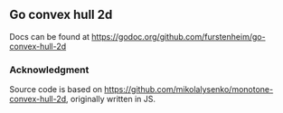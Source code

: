 ## Go convex hull 2d

Docs can be found at https://godoc.org/github.com/furstenheim/go-convex-hull-2d
### Acknowledgment

Source code is based on https://github.com/mikolalysenko/monotone-convex-hull-2d, originally written in JS.
